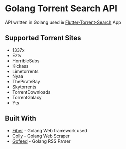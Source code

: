 # Golang Torrent Search API

API written in Golang used in [Flutter-Torrent-Search](https://github.com/Tejasvp25/flutter-torrent-search) App

## Supported Torrent Sites

* 1337x
* Eztv
* HorribleSubs
* Kickass
* Limetorrents
* Nyaa
* ThePirateBay
* Skytorrents
* TorrentDownloads
* TorrentGalaxy
* Yts

## Built With

* [Fiber](https://github.com/gofiber/fiber) - Golang Web framework used
* [Colly](https://github.com/gocolly/colly) - Golang Web Scraper
* [Gofeed](https://github.com/mmcdole/gofeed) - Golang RSS Parser
